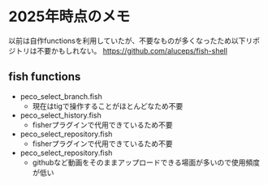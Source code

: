 # 2025年時点のメモ

以前は自作functionsを利用していたが、不要なものが多くなったため以下リポジトリは不要かもしれない。
https://github.com/aluceps/fish-shell

## fish functions

- peco_select_branch.fish
    - 現在はtigで操作することがほとんどなため不要
- peco_select_history.fish
    - fisherプラグインで代用できているため不要
- peco_select_repository.fish
    - fisherプラグインで代用できているため不要
- peco_select_repository.fish
    - githubなど動画をそのままアップロードできる場面が多いので使用頻度が低い
